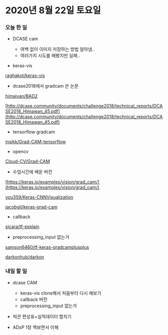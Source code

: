 # 2020년 8월 22일 토요일 


### 오늘 한 일  

- DCASE cam  
    - 여백 없이 이미지 저장하는 방법 알아냄..  
    - 여러가지 시도를 해봤지만 실패..
    
- keras-vis

[raghakot/keras-vis](https://github.com/raghakot/keras-vis)

- dcase2018에서 gradcam 쓴 논문

[himaivan/BAD2](https://github.com/himaivan/BAD2)

[http://dcase.community/documents/challenge2018/technical_reports/DCASE2018_Himawan_45.pdf](http://dcase.community/documents/challenge2018/technical_reports/DCASE2018_Himawan_45.pdf)

- tensorflow gradcam

[insikk/Grad-CAM-tensorflow](https://github.com/insikk/Grad-CAM-tensorflow/blob/master/gradCAM_tensorflow_ResNet50_demo.ipynb)

- opencv

[Cloud-CV/Grad-CAM](https://github.com/Cloud-CV/Grad-CAM)

- 수업시간에 배운 버전

[https://keras.io/examples/vision/grad_cam/](https://keras.io/examples/vision/grad_cam/)

[you359/Keras-CNNVisualization](https://github.com/you359/Keras-CNNVisualization/tree/master/keras-GradCAM)

[jacobgil/keras-grad-cam](https://github.com/jacobgil/keras-grad-cam)

- callback

[sicara/tf-explain](https://github.com/sicara/tf-explain/tree/master/tf_explain/callbacks)

- preprocessing_input 없는거

[samson6460/tf-keras-gradcamplusplus](https://github.com/samson6460/tf-keras-gradcamplusplus/blob/master/gradcam.py)

[darkonhub/darkon](https://github.com/darkonhub/darkon/blob/master/darkon/gradcam/gradcam.py)



### 내일 할 일
- dcase CAM  
    - keras-vis clone해서 처음부터 다시 해보기  
    - callback 버전  
    - preprocessing_input 없는거   
    
- 빅콘 편성표+실적데이터 합치기  
- ADsP 1장 책보면서 이해  
